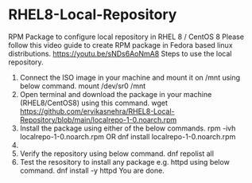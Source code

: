 # RHEL8-Local-Repository
RPM Package to configure local repository in RHEL 8 / CentOS 8
Please follow this video guide to create RPM package in Fedora based linux distributions.
https://youtu.be/sNDs6AoNmA8
Steps to use the local repository.
1. Connect the ISO image in your machine and mount it on /mnt using below command.
mount /dev/sr0 /mnt
2. Open terminal and download the package in your machine (RHEL8/CentOS8) using this command.
wget https://github.com/ervikasnehra/RHEL8-Local-Repository/blob/main/localrepo-1-0.noarch.rpm
3. Install the package using either of the below commands.
rpm -ivh localrepo-1-0.noarch.rpm
OR
dnf install localrepo-1-0.noarch.rpm
3. 
4. Verify the repository using below command.
dnf repolist all
5. Test the resository to install any package e.g. httpd using below command.
dnf install -y httpd
You are done.

